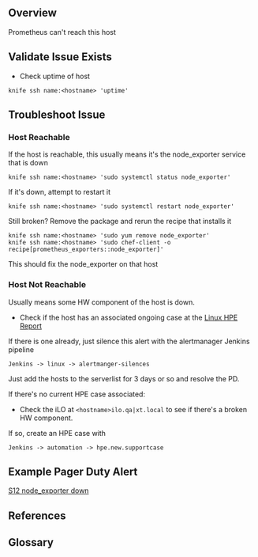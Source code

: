 ## Overview

Prometheus can't reach this host

## Validate Issue Exists

- Check uptime of host

```
knife ssh name:<hostname> 'uptime'
```

## Troubleshoot Issue

### Host Reachable

If the host is reachable, this usually means it's the node_exporter service that is down

```
knife ssh name:<hostname> 'sudo systemctl status node_exporter'
```

If it's down, attempt to restart it
```
knife ssh name:<hostname> 'sudo systemctl restart node_exporter'
```

Still broken? Remove the package and rerun the recipe that installs it
```
knife ssh name:<hostname> 'sudo yum remove node_exporter'
knife ssh name:<hostname> 'sudo chef-client -o recipe[prometheus_exporters::node_exporter]'
```

This should fix the node_exporter on that host

### Host Not Reachable

Usually means some HW component of the host is down.

- Check if the host has an associated ongoing case at the [Linux HPE Report](https://gus.lightning.force.com/lightning/r/Report/00OEE0000006saP2AQ/view)

If there is one already, just silence this alert with the alertmanager Jenkins pipeline

```
Jenkins -> linux -> alertmanger-silences
```

Just add the hosts to the serverlist for 3 days or so and resolve the PD.

If there's no current HPE case associated:

- Check the iLO at `<hostname>ilo.qa|xt.local`  to see if there's a broken HW component.

If so, create an HPE case with 

```
Jenkins -> automation -> hpe.new.supportcase
```
## Example Pager Duty Alert

[S12 node_exporter down](https://salesforce.pagerduty.com/incidents/Q327909PW4P46X?utm_campaign=channel&utm_source=slack)

## References


## Glossary

